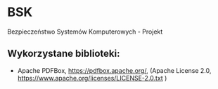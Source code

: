 # BSK
Bezpieczeństwo Systemów Komputerowych - Projekt

## Wykorzystane biblioteki:
- Apache PDFBox,
  https://pdfbox.apache.org/,
  (Apache License 2.0,
  https://www.apache.org/licenses/LICENSE-2.0.txt )
